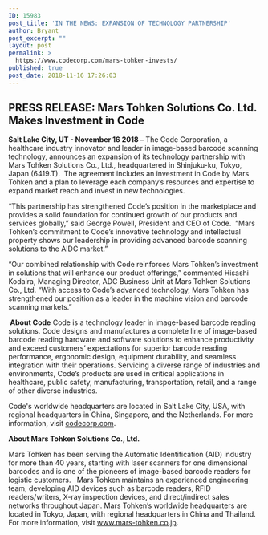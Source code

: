 ```yaml
---
ID: 15983
post_title: 'IN THE NEWS: EXPANSION OF TECHNOLOGY PARTNERSHIP'
author: Bryant
post_excerpt: ""
layout: post
permalink: >
  https://www.codecorp.com/mars-tohken-invests/
published: true
post_date: 2018-11-16 17:26:03
---
```


<h2><span class="hs_cos_wrapper hs_cos_wrapper_meta_field hs_cos_wrapper_type_text" data-hs-cos-general-type="meta_field" data-hs-cos-type="text">PRESS RELEASE: </span><strong>Mars Tohken Solutions Co. Ltd. Makes Investment in Code</strong></h2>


<strong>Salt Lake City, UT - November 16 2018 –</strong> The Code Corporation, a healthcare industry innovator and leader in image-based barcode scanning technology, announces an expansion of its technology partnership with Mars Tohken Solutions Co., Ltd., headquartered in Shinjuku-ku, Tokyo, Japan (6419.T).  The agreement includes an investment in Code by Mars Tohken and a plan to leverage each company’s resources and expertise to expand market reach and invest in new technologies.

“This partnership has strengthened Code’s position in the marketplace and provides a solid foundation for continued growth of our products and services globally,” said George Powell, President and CEO of Code.  “Mars Tohken’s commitment to Code’s innovative technology and intellectual property shows our leadership in providing advanced barcode scanning solutions to the AIDC market.”

“Our combined relationship with Code reinforces Mars Tohken’s investment in solutions that will enhance our product offerings,” commented Hisashi Kodaira, Managing Director, ADC Business Unit at Mars Tohken Solutions Co., Ltd. “With access to Code’s advanced technology, Mars Tohken has strengthened our position as a leader in the machine vision and barcode scanning markets.”

<strong> </strong><strong>About Code</strong>
Code is a technology leader in image-based barcode reading solutions. Code designs and manufactures a complete line of image-based barcode reading hardware and software solutions to enhance productivity and exceed customers’ expectations for superior barcode reading performance, ergonomic design, equipment durability, and seamless integration with their operations. Servicing a diverse range of industries and environments, Code’s products are used in critical applications in healthcare, public safety, manufacturing, transportation, retail, and a range of other diverse industries.

Code's worldwide headquarters are located in Salt Lake City, USA, with regional headquarters in China, Singapore, and the Netherlands. For more information, visit <a href="http://www.codecorp.com">codecorp.com</a>.

<strong>About Mars Tohken Solutions Co., Ltd.</strong>

Mars Tohken has been serving the Automatic Identification (AID) industry for more than 40 years, starting with laser scanners for one dimensional barcodes and is one of the pioneers of image-based barcode readers for logistic customers.   Mars Tohken maintains an experienced engineering team, developing AID devices such as barcode readers, RFID readers/writers, X-ray inspection devices, and direct/indirect sales networks throughout Japan. Mars Tohken’s worldwide headquarters are located in Tokyo, Japan, with regional headquarters in China and Thailand.  For more information, visit <a href="http://www.mars-tohken.co.jp">www.mars-tohken.co.jp</a>.

